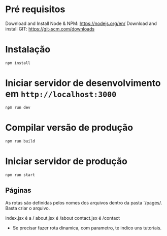 # Pré requisitos

Download and Install Node & NPM: https://nodejs.org/en/
Download and install GIT: https://git-scm.com/downloads

# Instalação

```
npm install
```

# Iniciar servidor de desenvolvimento em `http://localhost:3000`

```
npm run dev
```


# Compilar versão de produção

```
npm run build
```

# Iniciar servidor de produção

```
npm run start
```


## Páginas

As rotas são definidas pelos nomes dos arquivos dentro da pasta `/pages/. Basta criar o arquivo.

index.jsx é a /
about.jsx é /about
contact.jsx é /contact

* Se precisar fazer rota dinamica, com parametro, te indico uns tutoriais.




